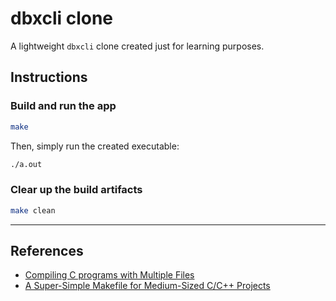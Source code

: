 # dbxcli clone

A lightweight `dbxcli` clone created just for learning purposes.

## Instructions

### Build and run the app

```bash
make
```

Then, simply run the created executable:

```bash
./a.out
```

### Clear up the build artifacts

```bash
make clean
```

---

## References

* [Compiling C programs with Multiple Files](https://www.youtube.com/watch?v=2YfM-HxQd_8)
* [A Super-Simple Makefile for Medium-Sized C/C++ Projects](https://spin.atomicobject.com/2016/08/26/makefile-c-projects/)